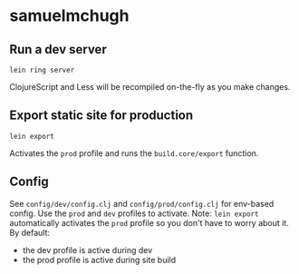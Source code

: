 # samuelmchugh

## Run a dev server

```
lein ring server
```

ClojureScript and Less will be recompiled on-the-fly as you make changes.


## Export static site for production

```
lein export
```

Activates the `prod` profile and runs the `build.core/export` function.

## Config

See `config/dev/config.clj` and `config/prod/config.clj` for env-based config.
Use the `prod` and `dev` profiles to activate. Note: `lein export` automatically
activates the `prod` profile so you don't have to worry about it. By default:

- the dev profile is active during dev
- the prod profile is active during site build
